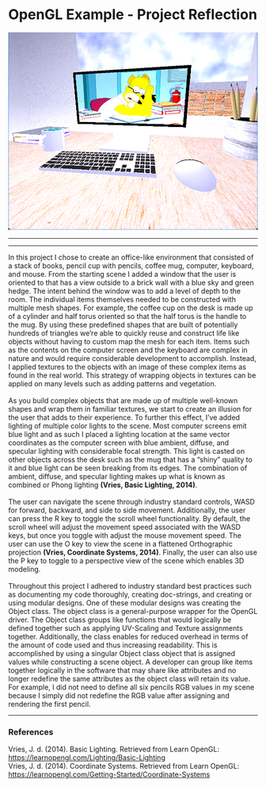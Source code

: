 # OpenGL Example - Project Reflection

![Project Main scene view](./Textures/project.png)

---


---
In this project I chose to create an office-like environment that consisted of a stack of books, pencil cup with pencils, coffee mug, computer, keyboard, and mouse. From the starting scene I added a window that the user is oriented to that has a view outside to a brick wall with a blue sky and green hedge. The intent behind the window was to add a level of depth to the room. The individual items themselves needed to be constructed with multiple mesh shapes. For example, the coffee cup on the desk is made up of a cylinder and half torus oriented so that the half torus is the handle to the mug. By using these predefined shapes that are built of potentially hundreds of triangles we’re able to quickly reuse and construct life like objects without having to custom map the mesh for each item. Items such as the contents on the computer screen and the keyboard are complex in nature and would require considerable development to accomplish. Instead, I applied textures to the objects with an image of these complex items as found in the real world. This strategy of wrapping objects in textures can be applied on many levels such as adding patterns and vegetation.<br>
<br>
As you build complex objects that are made up of multiple well-known shapes and wrap them in familiar textures, we start to create an illusion for the user that adds to their experience. To further this effect, I’ve added lighting of multiple color lights to the scene. Most computer screens emit blue light and as such I placed a lighting location at the same vector coordinates as the computer screen with blue ambient, diffuse, and specular lighting with considerable focal strength. This light is casted on other objects across the desk such as the mug that has a “shiny” quality to it and blue light can be seen breaking from its edges. The combination of ambient, diffuse, and specular lighting makes up what is known as combined or Phong lighting __(Vries, Basic Lighting, 2014)__.<br>
<br>
	The user can navigate the scene through industry standard controls, WASD for forward, backward, and side to side movement. Additionally, the user can press the R key to toggle the scroll wheel functionality. By default, the scroll wheel will adjust the movement speed associated with the WASD keys, but once you toggle with adjust the mouse movement speed. The user can use the O key to view the scene in a flattened Orthographic projection __(Vries, Coordinate Systems, 2014)__. Finally, the user can also use the P key to toggle to a perspective view of the scene which enables 3D modeling. <br>
 <br>
	Throughout this project I adhered to industry standard best practices such as documenting my code thoroughly, creating doc-strings, and creating or using modular designs. One of these modular designs was creating the Object class. The object class is a general-purpose wrapper for the OpenGL driver. The Object class groups like functions that would logically be defined together such as applying UV-Scaling and Texture assignments together. Additionally, the class enables for reduced overhead in terms of the amount of code used and thus increasing readability. This is accomplished by using a singular Object class object that is assigned values while constructing a scene object. A developer can group like items together logically in the software that may share like attributes and no longer redefine the same attributes as the object class will retain its value. For example, I did not need to define all six pencils RGB values in my scene because I simply did not redefine the RGB value after assigning and rendering the first pencil.
<br>

---

### References
Vries, J. d. (2014). Basic Lighting. Retrieved from Learn OpenGL: https://learnopengl.com/Lighting/Basic-Lighting <br>
Vries, J. d. (2014). Coordinate Systems. Retrieved from Learn OpenGL: https://learnopengl.com/Getting-Started/Coordinate-Systems<br>
